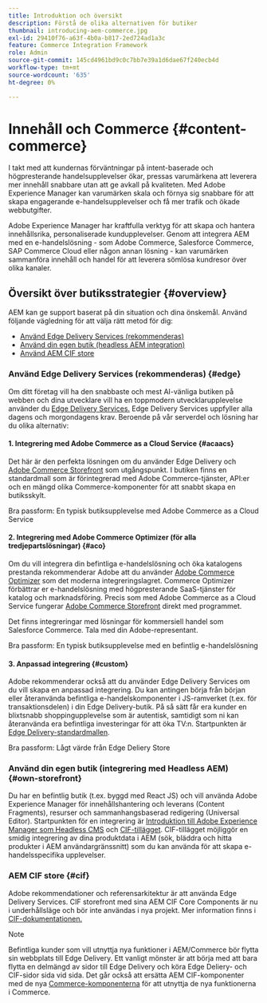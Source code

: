 ```yaml
---
title: Introduktion och översikt
description: Förstå de olika alternativen för butiker
thumbnail: introducing-aem-commerce.jpg
exl-id: 29410f76-a63f-4b0a-b817-2ed724ad1a3c
feature: Commerce Integration Framework
role: Admin
source-git-commit: 145cd4961bd9c0c7bb7e39a1d6dae67f240ecb4d
workflow-type: tm+mt
source-wordcount: '635'
ht-degree: 0%

---
```



# Innehåll och Commerce {#content-commerce}

I takt med att kundernas förväntningar på intent-baserade och högpresterande handelsupplevelser ökar, pressas varumärkena att leverera mer innehåll snabbare utan att ge avkall på kvaliteten. Med Adobe Experience Manager kan varumärken skala och förnya sig snabbare för att skapa engagerande e-handelsupplevelser och få mer trafik och ökade webbutgifter.

Adobe Experience Manager har kraftfulla verktyg för att skapa och hantera innehållsrika, personaliserade kundupplevelser. Genom att integrera AEM med en e-handelslösning - som Adobe Commerce, Salesforce Commerce, SAP Commerce Cloud eller någon annan lösning - kan varumärken sammanföra innehåll och handel för att leverera sömlösa kundresor över olika kanaler.

## Översikt över butiksstrategier {#overview}

AEM kan ge support baserat på din situation och dina önskemål. Använd följande vägledning för att välja rätt metod för dig:

* [Använd Edge Delivery Services (rekommenderas)](#edge)
* [Använd din egen butik (headless AEM integration)](#own-storefront)
* [Använd AEM CIF store](#cif)

### Använd Edge Delivery Services (rekommenderas) {#edge}

Om ditt företag vill ha den snabbaste och mest AI-vänliga butiken på webben och dina utvecklare vill ha en toppmodern utvecklarupplevelse använder du [Edge Delivery Services.](../edge/overview.md) Edge Delivery Services uppfyller alla dagens och morgondagens krav. Beroende på vår serverdel och lösning har du olika alternativ:

#### &#x200B;1. Integrering med Adobe Commerce as a Cloud Service {#acaacs}

Det här är den perfekta lösningen om du använder Edge Delivery och [Adobe Commerce Storefront](https://experienceleague.adobe.com/developer/commerce/storefront/?lang=sv-SE) som utgångspunkt. I butiken finns en standardmall som är förintegrerad med Adobe Commerce-tjänster, API:er och en mängd olika Commerce-komponenter för att snabbt skapa en butiksskylt.

Bra passform: En typisk butiksupplevelse med Adobe Commerce as a Cloud Service

#### &#x200B;2. Integrering med Adobe Commerce Optimizer (för alla tredjepartslösningar) {#aco}

Om du vill integrera din befintliga e-handelslösning och öka katalogens prestanda rekommenderar Adobe att du använder [Adobe Commerce Optimizer](https://experienceleague.adobe.com/sv/docs/commerce-learn/tutorials/adobe-commerce-optimizer/overview) som det moderna integreringslagret. Commerce Optimizer förbättrar er e-handelslösning med högpresterande SaaS-tjänster för katalog och marknadsföring. Precis som med Adobe Commerce as a Cloud Service fungerar [Adobe Commerce Storefront](https://experienceleague.adobe.com/developer/commerce/storefront/?lang=sv-SE) direkt med programmet.

Det finns integreringar med lösningar för kommersiell handel som Salesforce Commerce. Tala med din Adobe-representant.

Bra passform: En typisk butiksupplevelse med en befintlig e-handelslösning

#### &#x200B;3. Anpassad integrering {#custom}

Adobe rekommenderar också att du använder Edge Delivery Services om du vill skapa en anpassad integrering. Du kan antingen börja från början eller återanvända befintliga e-handelskomponenter i JS-ramverket (t.ex. för transaktionsdelen) i din Edge Delivery-butik. På så sätt får era kunder en blixtsnabb shoppingupplevelse som är autentisk, samtidigt som ni kan återanvända era befintliga investeringar för att öka TV:n. Startpunkten är [Edge Delivery-standardmallen](https://www.aem.live/developer/tutorial).

Bra passform: Lågt värde från Edge Deliery Store

### Använd din egen butik (integrering med Headless AEM) {#own-storefront}

Du har en befintlig butik (t.ex. byggd med React JS) och vill använda Adobe Experience Manager för innehållshantering och leverans (Content Fragments), resurser och sammanhangsbaserad redigering (Universal Editor). Startpunkten för en integrering är [Introduktion till Adobe Experience Manager som Headless CMS](https://experienceleague.adobe.com/sv/docs/experience-manager-cloud-service/content/headless/introduction) och [CIF-tillägget](https://experienceleague.adobe.com/sv/docs/experience-manager-cloud-service/content/content-and-commerce/storefront/authoring/enrich-product-associated-content). CIF-tillägget möjliggör en smidig integrering av dina produktdata i AEM (sök, bläddra och hitta produkter i AEM användargränssnitt) som du kan använda för att skapa e-handelsspecifika upplevelser.

### AEM CIF store {#cif}

Adobe rekommendationer och referensarkitektur är att använda Edge Delivery Services. CIF storefront med sina AEM CIF Core Components är nu i underhållsläge och bör inte användas i nya projekt. Mer information finns i [CIF-dokumentationen.](/help/commerce-cloud/cif-introduction.md)

>[!NOTE]
>
>Befintliga kunder som vill utnyttja nya funktioner i AEM/Commerce bör flytta sin webbplats till Edge Delivery. Ett vanligt mönster är att börja med att bara flytta en delmängd av sidor till Edge Delivery och köra Edge Deliery- och CIF-sidor sida vid sida. Det går också att ersätta AEM CIF-komponenter med de nya [Commerce-komponenterna](https://experienceleague.adobe.com/developer/commerce/storefront/dropins/all/introduction/?lang=sv-SE) för att utnyttja de nya funktionerna i Commerce.
